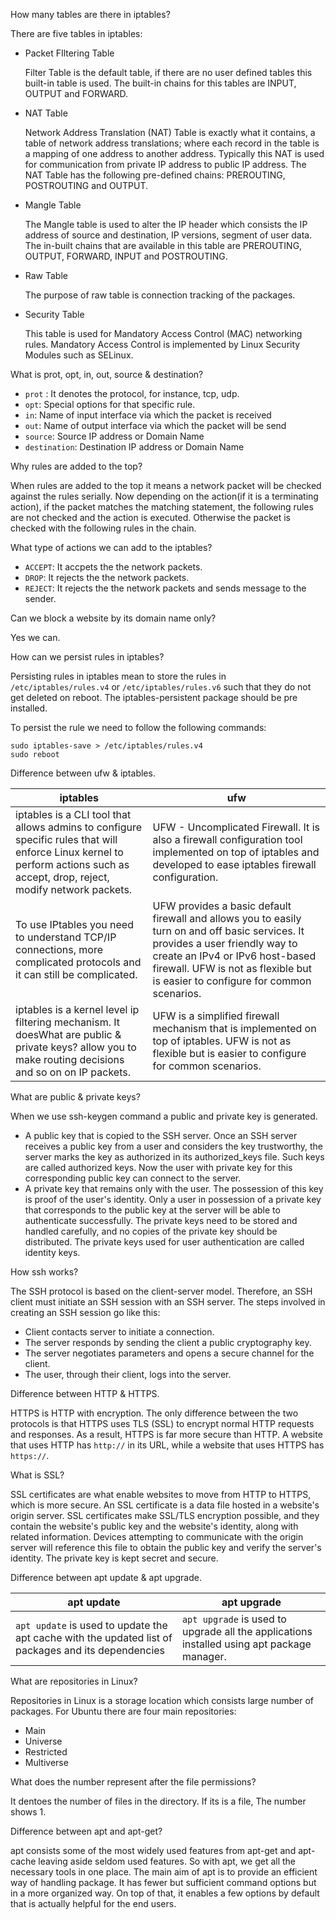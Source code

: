 How many tables are there in iptables?

There are five tables in iptables:

- Packet FIltering Table

  Filter Table is the default table, if there are no user defined tables this built-in table is used. The built-in chains for this tables are INPUT, OUTPUT and FORWARD.

- NAT Table

  Network Address Translation (NAT) Table is exactly what it contains, a table of network address translations; where each record in the table is a mapping of one address to another address. Typically this NAT is used for communication from private IP address to public IP address. The NAT Table has the following pre-defined chains: PREROUTING, POSTROUTING and OUTPUT.

- Mangle Table

  The Mangle table is used to alter the IP header which consists the IP address of source and destination, IP versions, segment of user data. The in-built chains that are available in this table are PREROUTING, OUTPUT, FORWARD, INPUT and POSTROUTING.

- Raw Table

  The purpose of raw table is connection tracking of the packages.

- Security Table

  This table is used for Mandatory Access Control (MAC) networking rules. Mandatory Access Control is implemented by Linux Security Modules such as SELinux.

What is prot, opt, in, out, source & destination?

- `prot` : It denotes the protocol, for instance, tcp, udp.
- `opt`: Special options for that specific rule.
- `in`: Name of input interface via which the packet is received
- `out`: Name of output interface via which the packet will be send
- `source`: Source IP address or Domain Name
- `destination`: Destination IP address or Domain Name

 Why rules are added to the top?

When rules are added to the top it means a network packet will be checked against the rules serially. Now depending on the action(if it is a terminating action), if the packet matches the matching statement, the following rules are not checked and the action is executed. Otherwise the packet is checked with the following rules in the chain.

 What type of actions we can add to the iptables?

- `ACCEPT`: It accpets the the network packets.
- `DROP`: It rejects the the network packets.
- `REJECT`: It rejects the the network packets and sends message to the sender.

 Can we block a website by its domain name only?

Yes we can.

  How can we persist rules in iptables?

Persisting rules in iptables mean to store the rules in `/etc/iptables/rules.v4` or `/etc/iptables/rules.v6` such that they do not get deleted on reboot. The iptables-persistent package should be pre installed.

To persist the rule we need to follow the following commands:

```
sudo iptables-save > /etc/iptables/rules.v4
sudo reboot
```

 Difference between ufw & iptables.

| iptables                                                     | ufw                                                          |
| ------------------------------------------------------------ | ------------------------------------------------------------ |
| iptables is a CLI tool that allows admins to configure specific rules that will enforce Linux kernel to perform actions such as accept, drop, reject, modify network packets. | UFW - Uncomplicated Firewall. It is also a firewall configuration tool implemented on top of iptables and developed to ease iptables firewall configuration. |
| To use IPtables you need to understand TCP/IP connections, more complicated protocols and it can still be complicated. | UFW provides a basic default firewall and allows you to easily turn on and off basic services. It provides a user friendly way to create an IPv4 or IPv6 host-based firewall. UFW is not as flexible but is easier to configure for common scenarios. |
| iptables is a kernel level ip filtering mechanism. It doesWhat are public & private keys? allow you to make routing decisions and so on on IP packets. | UFW is a simplified firewall mechanism that is implemented on top of iptables. UFW is not as flexible but is easier to configure for common scenarios. |

 What are public & private keys?

When we use ssh-keygen command a public and private key is generated.

- A public key that is copied to the SSH server. Once an SSH server receives a public key from a user and considers the key trustworthy, the server marks the key as authorized in its authorized_keys file. Such keys are called authorized keys. Now the user with private key for this corresponding public key can connect to the server.
- A private key that remains only with the user. The possession of this key is proof of the user's identity. Only a user in possession of a private key that corresponds to the public key at the server will be able to authenticate successfully. The private keys need to be stored and handled carefully, and no copies of the private key should be distributed. The private keys used for user authentication are called identity keys.

 How ssh works?

The SSH protocol is based on the client-server model. Therefore, an SSH client must initiate an SSH session with an SSH server. The steps involved in creating an SSH session go like this:

- Client contacts server to initiate a connection.
- The server responds by sending the client a public cryptography key.
- The server negotiates parameters and opens a secure channel for the client.
- The user, through their client, logs into the server.

 Difference between HTTP & HTTPS.

HTTPS is HTTP with encryption. The only difference between the two protocols is that HTTPS uses TLS (SSL) to encrypt normal HTTP requests and responses. As a result, HTTPS is far more secure than HTTP. A website that uses HTTP has `http://` in its URL, while a website that uses HTTPS has `https://`.

 What is SSL?

SSL certificates are what enable websites to move from HTTP to HTTPS, which is more secure. An SSL certificate is a data file hosted in a website's origin server. SSL certificates make SSL/TLS encryption possible, and they contain the website's public key and the website's identity, along with related information. Devices attempting to communicate with the origin server will reference this file to obtain the public key and verify the server's identity. The private key is kept secret and secure.

 Difference between apt update & apt upgrade.

| apt update                                                   | apt upgrade                                                  |
| ------------------------------------------------------------ | ------------------------------------------------------------ |
| `apt update` is used to update the apt cache with the updated list of packages and its dependencies | `apt upgrade` is used to upgrade all the applications installed using apt package manager. |

 What are repositories in Linux?

Repositories in Linux is a storage location which consists large number of packages. For Ubuntu there are four main repositories:

- Main
- Universe
- Restricted
- Multiverse

 What does the number represent after the file permissions?

It dentoes the number of files in the directory. If its is a file, The number shows 1.

Difference between apt and apt-get?

apt consists some of the most widely used features from apt-get and apt-cache leaving aside seldom used features. So with apt, we get all the necessary tools in one place. The main aim of apt is to provide an efficient way of handling package. It has fewer but sufficient command options but in a more organized way. On top of that, it enables a few options by default that is actually helpful for the end users.
